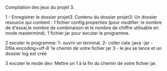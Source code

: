 Compilation des jeux du projet 3.

1 - Enregistrer le dossier  projet3.
Contenu du dossier projet3:
Un dossier resource qui contient :
1 fichier config.properties (pour modifier: le nombre de d'essai,le nombre de combinaison et le nombre de chiffre utilisable en mode mastermind).
1 fichier jar pour excuter le programme.

2 excuter le programme:
  1- ouvrir un terminal.
  2- coller cela :java -jar -Dfile.encoding=utf-8 'le chemin de votre fichier jar
  3 - le jeu se lance et un dossier log est créé

3 excuter le mode dev:
 Mettre un 1 à la fin du chemin de votre fichier jar.


